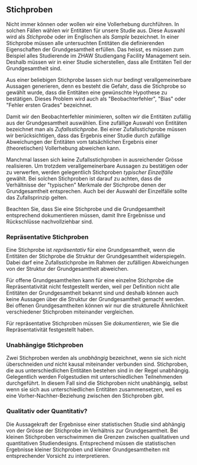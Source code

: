 ## Stichproben

Nicht immer können oder wollen wir eine Vollerhebung durchführen. In solchen Fällen wählen wir Entitäten für unsere Studie aus. Diese Auswahl wird als *Stichprobe* oder im Englischen als *Sample* bezeichnet. In einer Stichprobe müssen alle untersuchten Entitäten die definierenden Eigenschaften der Grundgesamtheit erfüllen. Das heisst, es müssen zum Beispiel alles Studierende im ZHAW Studiengang Facility Management sein. Deshalb müssen wir in einer Studie sicherstellen, dass alle Entitäten Teil der Grundgesamtheit sind.

Aus einer beliebigen Stichprobe lassen sich nur bedingt verallgemeinerbare Aussagen generieren, denn es besteht die Gefahr, dass die Stichprobe so gewählt wurde, dass die Entitäten eine gewünschte Hypothese zu bestätigen. Dieses Problem wird auch als "Beobachterfehler", "Bias" oder "Fehler ersten Grades" bezeichnet.

Damit wir den Beobachterfehler minimieren, sollten wir die Entitäten zufällig aus der Grundgesamtheit auswählen. Eine zufällige Auswahl von Entitäten bezeichnet man als *Zufallsstichprobe*. Bei einer Zufallsstichprobe müssen wir berücksichtigen, dass das Ergebnis einer Studie durch zufällige Abweichungen der Entitäten vom tatsächlichen Ergebnis einer (theoretischen) Vollerhebung abweichen kann.

Manchmal lassen sich keine Zufallsstichproben in ausreichender Grösse realisieren. Um trotzdem verallgemeinerbare Aussagen zu bestätigen oder zu verwerfen, werden gelegentlich Stichproben  *typischer Einzelfälle* gewählt. Bei solchen Stichproben ist darauf zu achten, dass die Verhältnisse der "typischen" Merkmale der Stichprobe denen der Grundgesamtheit entsprechen. Auch bei der Auswahl der Einzelfälle sollte das Zufallsprinzip gelten. 

Beachten Sie, dass Sie eine Stichprobe und die Grundgesamtheit entsprechend dokumentieren müssen, damit Ihre Ergebnisse und Rückschlüsse nachvollziehbar sind.

### Repräsentative Stichproben

Eine Stichprobe ist *repräsentativ* für eine Grundgesamtheit, wenn die Entitäten der Stichprobe die Struktur der Grundgesamtheit widerspiegeln. Dabei darf eine Zufallsstichprobe im Rahmen der zufälligen Abweichungen von der Struktur der Grundgesamtheit abweichen. 

Für offene Grundgesamtheiten kann für eine einzelne Stichprobe die Repräsentativität nicht festgestellt werden, weil per Definition nicht alle Entitäten der Grundgesamtheit bekannt sind und deshalb können auch keine Aussagen über die Struktur der Grundgesamtheit gemacht werden. Bei offenen Grundgesamtheiten können wir nur die strukturelle Ähnlichkeit verschiedener Stichproben miteinander vergleichen. 

Für repräsentative Stichproben müssen Sie *dokumentieren*, wie Sie die Repräsentativität festgestellt haben.

### Unabhängige Stichproben

Zwei Stichproben werden als *unabhängig* bezeichnet, wenn sie sich nicht überschneiden *und* nicht kausal miteinander verbunden sind. Stichproben, die aus unterschiedlichen Entitäten bestehen sind in der Regel unabhängig. Gelegentlich werden Folgestudien mit unterschiedlichen Teilnehmenden durchgeführt. In diesem Fall sind die Stichproben nicht unabhängig, selbst wenn sie sich aus unterschiedlichen Entitäten zusammensetzen, weil es eine Vorher-Nachher-Beziehung zwischen den Stichproben gibt.

### Qualitativ oder Quantitativ?

Die Aussagekraft der Ergebnisse einer statistischen Studie sind abhängig von der Grösse der Stichprobe im Verhältnis zur Grundgesamtheit. Bei kleinen Stichproben verschwimmen die Grenzen zwischen qualitativen und quantitativen Studiendesigns. Entsprechend müssen die statistischen Ergebnisse kleiner Stichproben und kleiner Grundgesamtheiten mit entsprechender Vorsicht zu interpretieren.
